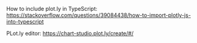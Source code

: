How to include plot.ly in TypeScript:
https://stackoverflow.com/questions/39084438/how-to-import-plotly-js-into-typescript

PLot.ly editor:
https://chart-studio.plot.ly/create/#/
